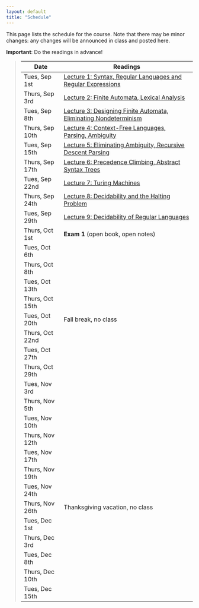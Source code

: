```yaml
---
layout: default
title: "Schedule"
---
```


This page lists the schedule for the course.  Note that there may be minor changes: any changes will be announced in class and posted here.

**Important**: Do the readings in advance!

> Date | Readings
> ---- | --------
> Tues, Sep 1st | [Lecture 1: Syntax, Regular Languages and Regular Expressions](lectures/lecture01.html)
> Thurs, Sep 3rd | [Lecture 2: Finite Automata, Lexical Analysis](lectures/lecture02.html)
> Tues, Sep 8th | [Lecture 3: Designing Finite Automata, Eliminating Nondeterminism](lectures/lecture03.html)
> Thurs, Sep 10th | [Lecture 4: Context-Free Languages, Parsing, Ambiguity](lectures/lecture04.html)
> Tues, Sep 15th | [Lecture 5: Eliminating Ambiguity, Recursive Descent Parsing](lectures/lecture05.html)
> Thurs, Sep 17th | [Lecture 6: Precedence Climbing, Abstract Syntax Trees](lectures/lecture06.html)
> Tues, Sep 22nd | [Lecture 7: Turing Machines](lectures/lecture07.html)
> Thurs, Sep 24th | [Lecture 8: Decidability and the Halting Problem](lectures/lecture08.html)
> Tues, Sep 29th | [Lecture 9: Decidability of Regular Languages](lectures/lecture09.html)
> Thurs, Oct 1st | **Exam 1** (open book, open notes)
> Tues, Oct 6th |
> Thurs, Oct 8th |
> Tues, Oct 13th |
> Thurs, Oct 15th |
> Tues, Oct 20th | Fall break, no class
> Thurs, Oct 22nd |
> Tues, Oct 27th |
> Thurs, Oct 29th |
> Tues, Nov 3rd |
> Thurs, Nov 5th |
> Tues, Nov 10th |
> Thurs, Nov 12th |
> Tues, Nov 17th |
> Thurs, Nov 19th |
> Tues, Nov 24th |
> Thurs, Nov 26th | Thanksgiving vacation, no class
> Tues, Dec 1st |
> Thurs, Dec 3rd |
> Tues, Dec 8th |
> Thurs, Dec 10th |
> Tues, Dec 15th |

<!--
> Tues, Sep 30 | Chapter 7 (Clojure), [Lecture 10: Why Clojure?](lectures/lecture10.html)
> Thurs, Oct 2 | 
> Tues, Oct 7 | [Lecture 11: Recursion and iteration in Clojure](lectures/lecture11.html)
> Tues, Oct 28 | Chapter 4 (Prolog), [Lecture 12: Prolog](lectures/lecture12.html)
> Thurs, Oct 30 | [Lecture 13: More Prolog](lectures/lecture13.html)
> Tues, Nov 4 | Chapter 6 (Erlang), [Lecture 14: Erlang](lectures/lecture14.html)
> Thurs, Nov 6 | [Lecture 15: More Erlang](lectures/lecture15.html)
> Tues, Nov 11 | [Lecture 16: Concurrency in Erlang](lectures/lecture16.html)
> Thurs, Nov 13 | Chapter 2 (Ruby), [Lecture 17: Ruby](lectures/lecture17.html)
> Tues, Nov 18 | [Lecture 18: Ruby Arrays, Hashes, Mixins](lectures/lecture18.html)
> Thurs, Nov 20 | [Lecture 19: Metaprogramming in Ruby](lectures/lecture19.html)
-->
